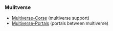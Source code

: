 ### Mulitverse
* [Multiverse-Corse](https://dev.bukkit.org/projects/multiverse-core) (multiverse support)
* [Multiverse-Portals](https://dev.bukkit.org/projects/multiverse-portals) (portals between multiverse)
